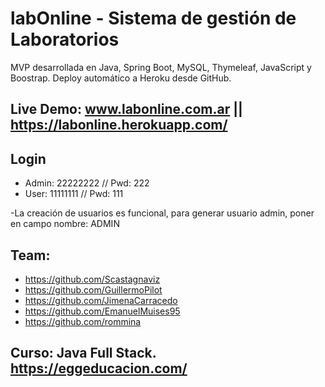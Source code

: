 # labOnline - Sistema de gestión de Laboratorios
<p>MVP desarrollada en Java, Spring Boot, MySQL, Thymeleaf, JavaScript y Boostrap. Deploy automático a Heroku desde GitHub.</p>

## Live Demo: www.labonline.com.ar || https://labonline.herokuapp.com/

## Login
- Admin: 22222222 // Pwd: 222
- User: 11111111 // Pwd: 111

-La creación de usuarios es funcional, para generar usuario admin, poner en campo nombre: ADMIN

## Team:
- https://github.com/Scastagnaviz
- https://github.com/GuillermoPilot
- https://github.com/JimenaCarracedo
- https://github.com/EmanuelMuises95
- https://github.com/rommina

## Curso: Java Full Stack. https://eggeducacion.com/
